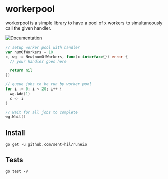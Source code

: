 # workerpool

workerpool is a simple library to have a pool of x workers to simultaneously call the given handler.

[![Documentation](https://godoc.org/github.com/sent-hil/workerpool?status.svg)](https://godoc.org/github.com/sent-hil/workerpool)

```go
// setup worker pool with handler
var numOfWorkers = 10
c, wg := New(numOfWorkers, func(x interface{}) error {
  // your handler goes here

  return nil
})

// queue jobs to be run by worker pool
for i := 0; i < 20; i++ {
  wg.Add(1)
  c <- i
}

// wait for all jobs to complete
wg.Wait()
```

## Install
    go get -u github.com/sent-hil/runeio

## Tests
    go test -v
